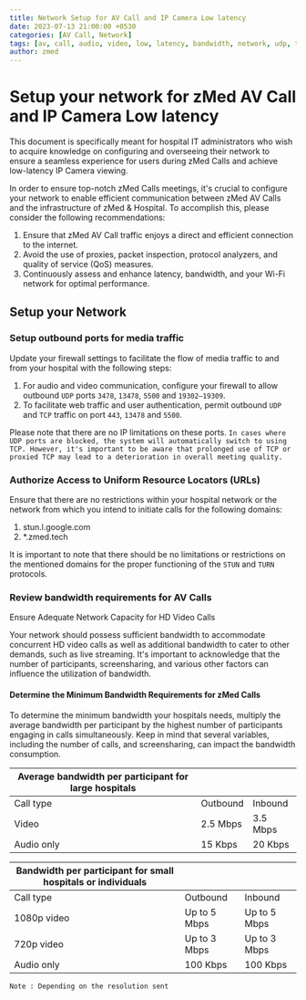 ```yaml
---
title: Network Setup for AV Call and IP Camera Low latency
date: 2023-07-13 21:00:00 +0530
categories: [AV Call, Network]
tags: [av, call, audio, video, low, latency, bandwidth, network, udp, tcp, outbound, inbound, ip camera]
author: zmed
---
```



# Setup your network for zMed AV Call and IP Camera Low latency

This document is specifically meant for hospital IT administrators who wish to acquire knowledge on configuring and overseeing their network to ensure a seamless experience for users during zMed Calls and achieve low-latency IP Camera viewing.

In order to ensure top-notch zMed Calls meetings, it's crucial to configure your network to enable efficient communication between zMed AV Calls and the infrastructure of zMed & Hospital. To accomplish this, please consider the following recommendations:

1. Ensure that zMed AV Call traffic enjoys a direct and efficient connection to the internet.
2. Avoid the use of proxies, packet inspection, protocol analyzers, and quality of service (QoS) measures.
3. Continuously assess and enhance latency, bandwidth, and your Wi-Fi network for optimal performance.

## Setup your Network

### Setup outbound ports for media traffic

Update your firewall settings to facilitate the flow of media traffic to and from your hospital with the following steps:

1. For audio and video communication, configure your firewall to allow outbound `UDP` ports `3478`, `13478`, `5500` and `19302​–19309`.
2. To facilitate web traffic and user authentication, permit outbound `UDP` and `TCP` traffic on port `443`, `13478` and `5500`.

Please note that there are no IP limitations on these ports. 
`In cases where UDP ports are blocked, the system will automatically switch to using TCP. However, it's important to be aware that prolonged use of TCP or proxied TCP may lead to a deterioration in overall meeting quality.`

### Authorize Access to Uniform Resource Locators (URLs)

Ensure that there are no restrictions within your hospital network or the network from which you intend to initiate calls for the following domains:

1. stun.l.google.com
2. *.zmed.tech

It is important to note that there should be no limitations or restrictions on the mentioned domains for the proper functioning of the `STUN` and `TURN` protocols.

### Review bandwidth requirements for AV Calls

Ensure Adequate Network Capacity for HD Video Calls

Your network should possess sufficient bandwidth to accommodate concurrent HD video calls as well as additional bandwidth to cater to other demands, such as live streaming. It's important to acknowledge that the number of participants, screensharing, and various other factors can influence the utilization of bandwidth.

#### Determine the Minimum Bandwidth Requirements for zMed Calls

To determine the minimum bandwidth your hospitals needs, multiply the average bandwidth per participant by the highest number of participants engaging in calls simultaneously. Keep in mind that several variables, including the number of calls, and screensharing, can impact the bandwidth consumption.

| Average bandwidth per participant for large hospitals |  | |
|--|--|--|
|Call type  | Outbound | Inbound |
|Video  | 2.5 Mbps | 3.5 Mbps |
|Audio only  | 15 Kbps | 20 Kbps |


| Bandwidth per participant for small hospitals or individuals |  | |
|--|--|--|
|Call type  | Outbound | Inbound |
|1080p video  | Up to 5 Mbps | Up to 5 Mbps |
|720p video  | Up to 3 Mbps | Up to 3 Mbps |
|Audio only  | 100 Kbps | 100 Kbps |

`Note : Depending on the resolution sent`